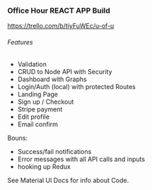 ### Office Hour REACT APP Build

https://trello.com/b/tiyFuWEc/u-of-u

###### Features

- Validation
- CRUD to Node API with Security
- Dashboard with Graphs
- Login/Auth (local) with protected Routes
- Landing Page
- Sign up / Checkout
- Stripe payment
- Edit profile
- Email confirm

Bouns:

- Success/fail notifications
- Error messages with all API calls and inputs
- hooking up Redux

See Material UI Docs for info about Code.
